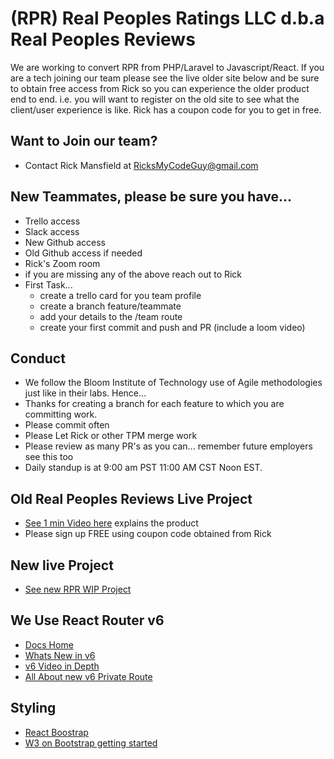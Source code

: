 # (RPR) Real Peoples Ratings LLC d.b.a Real Peoples Reviews

We are working to convert RPR from PHP/Laravel to Javascript/React. If you are a tech joining our team please see the live older site below and be sure to obtain free access from Rick so you can experience the older product end to end. i.e. you will want to register on the old site to see what the client/user experience is like. Rick has a coupon code for you to get in free.

## Want to Join our team?

- Contact Rick Mansfield at RicksMyCodeGuy@gmail.com

## New Teammates, please be sure you have...

- Trello access
- Slack access
- New Github access
- Old Github access if needed
- Rick's Zoom room
- if you are missing any of the above reach out to Rick
- First Task...
  - create a trello card for you team profile
  - create a branch feature/teammate<yourname>
  - add your details to the /team route
  - create your first commit and push and PR (include a loom video)

## Conduct

- We follow the Bloom Institute of Technology use of Agile methodologies just like in their labs. Hence...
- Thanks for creating a branch for each feature to which you are committing work.
- Please commit often
- Please Let Rick or other TPM merge work
- Please review as many PR's as you can... remember future employers see this too
- Daily standup is at 9:00 am PST 11:00 AM CST Noon EST.

## Old Real Peoples Reviews Live Project

- [See 1 min Video here](https://realpeoplesreviews.com/) explains the product
- Please sign up FREE using coupon code obtained from Rick

## New live Project

- [See new RPR WIP Project](https://frontend-rho-seven.vercel.app/)

## We Use React Router v6

- [Docs Home](https://reactrouter.com/docs/en/v6/getting-started/concepts)
- [Whats New in v6](https://ankitkarnak.hashnode.dev/whats-new-in-react-router-v6-an-introductory-guide)
- [v6 Video in Depth](https://www.youtube.com/watch?v=0cSVuySEB0A)
- [All About new v6 Private Route](https://dev.to/iamandrewluca/private-route-in-react-router-v6-lg5)

## Styling 
- [React Boostrap](https://react-bootstrap.github.io/getting-started/introduction/)
- [W3 on Bootstrap getting started](https://www.w3schools.com/bootstrap/bootstrap_get_started.asp)
